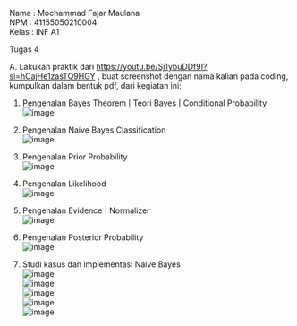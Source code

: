 Nama : Mochammad Fajar Maulana <br>
NPM  : 41155050210004 <br>
Kelas : INF A1 <br>

Tugas 4

A.	Lakukan praktik dari https://youtu.be/Sj1ybuDDf9I?si=hCajHe1zasTQ9HGY , buat screenshot dengan nama kalian pada coding, kumpulkan dalam bentuk pdf, dari kegiatan ini:
1.	Pengenalan Bayes Theorem | Teori Bayes | Conditional Probability <br>
 ![image](https://github.com/user-attachments/assets/8b16951f-35ee-488d-a53c-d9370aa281b4) <br>

2.	Pengenalan Naive Bayes Classification <br>
 ![image](https://github.com/user-attachments/assets/03c388a0-69f8-4122-8e29-c47d7daf4d1e) <br>

3.	Pengenalan Prior Probability <br>
 ![image](https://github.com/user-attachments/assets/0f7bc127-93cd-4e43-bc0a-1334dd43ca19) <br>

4.	Pengenalan Likelihood <br>
 ![image](https://github.com/user-attachments/assets/4c733734-cf2e-4d96-91fb-97231595b5e6) <br>

5.	Pengenalan Evidence | Normalizer <br>
 ![image](https://github.com/user-attachments/assets/2d728f6b-d311-433d-b3ff-9c124fb9dd27) <br>

6.	Pengenalan Posterior Probability <br>
 ![image](https://github.com/user-attachments/assets/5857dbb0-f88b-4d67-a4af-0223c78f53bb) <br>

7.	Studi kasus dan implementasi Naive Bayes <br>
 ![image](https://github.com/user-attachments/assets/ad032168-d839-4f04-a9f1-2bda8d1ff6e7) <br>
 ![image](https://github.com/user-attachments/assets/22f602ca-fd25-4013-a6fd-90e7b05d280f) <br>
 ![image](https://github.com/user-attachments/assets/1b830a02-4342-4a16-a934-3029f2702dc3) <br>
 ![image](https://github.com/user-attachments/assets/02607486-375f-49b3-946b-d8a32ccf696c) <br>
 ![image](https://github.com/user-attachments/assets/c26e9c2a-dfd4-44e4-8d66-d9ee04b4f051)

